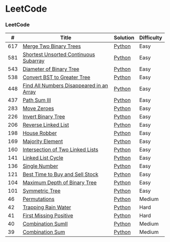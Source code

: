 LeetCode
========

### LeetCode


| # | Title | Solution | Difficulty |
|---| ----- | -------- | ---------- |
|617|[Merge Two Binary Trees](https://leetcode.com/problems/merge-two-binary-trees/) | [Python](./Python/MergeTwoBinaryTrees/MergeTwoBinaryTrees.py) |Easy|
|581|[Shortest Unsorted Continuous Subarray](https://leetcode.com/problems/shortest-unsorted-continuous-subarray/) | [Python](./Python/ShortestUnsortedContinuousSubarray/ShortestUnsortedContinuousSubarray.py) |Easy|
|543|[Diameter of Binary Tree](https://leetcode.com/problems/diameter-of-binary-tree/) | [Python](./Python/DiameterofBinaryTree/DiameterofBinaryTree.py) |Easy|
|538|[Convert BST to Greater Tree](https://leetcode.com/problems/convert-bst-to-greater-tree/) | [Python](./Python/ConvertBSTtoGreaterTree/ConvertBSTtoGreaterTree.py) |Easy|
|448|[Find All Numbers Disappeared in an Array](https://leetcode.com/problems/find-all-numbers-disappeared-in-an-array/) | [Python](./Python/FindAllNumbersDisappearedinanArray/FindAllNumbersDisappearedinanArray.py) |Easy|
|437|[Path Sum III](https://leetcode.com/problems/path-sum-iii/) | [Python](./Python/PathSumIII/PathSumIII.py) |Easy|
|283|[Move Zeroes](https://leetcode.com/problems/move-zeroes/) | [Python](./Python/MoveZeroes/MoveZeroes.py) |Easy|
|226|[Invert Binary Tree](https://leetcode.com/problems/invert-binary-tree/) | [Python](./Python/InvertBinaryTree/InvertBinaryTree.py) |Easy|
|206|[Reverse Linked List](https://leetcode.com/problems/reverse-linked-list/) | [Python](./Python/ReverseLinkedList/ReverseLinkedList.py) |Easy|
|198|[House Robber](https://leetcode.com/problems/house-robber/) | [Python](./Python/HouseRobber/HouseRobber.py) |Easy|
|169|[Majority Element](https://leetcode.com/problems/majority-element/) | [Python](./Python/MajorityElement/MajorityElement.py) |Easy|
|160|[Intersection of Two Linked Lists](https://leetcode.com/problems/intersection-of-two-linked-lists/) | [Python](./Python/IntersectionofTwoLinkedLists/IntersectionofTwoLinkedLists.py) |Easy|
|141|[Linked List Cycle](https://leetcode.com/problems/linked-list-cycle/) | [Python](./Python/LinkedListCycle/LinkedListCycle.py) |Easy|
|136|[Single Number](https://leetcode.com/problems/single-number/) | [Python](./Python/SingleNumber/SingleNumber.py) |Easy|
|121|[Best Time to Buy and Sell Stock](https://leetcode.com/problems/best-time-to-buy-and-sell-stock/) | [Python](./Python/BestTimetoBuyandSellStock/BestTimetoBuyandSellStock.py) |Easy|
|104|[Maximum Depth of Binary Tree](https://leetcode.com/problems/maximum-depth-of-binary-tree/) | [Python](./Python/MaximumDepthofBinaryTree/MaximumDepthofBinaryTree.py) |Easy|
|101|[Symmetric Tree](https://leetcode.com/problems/symmetric-tree/) | [Python](./Python/SymmetricTree/SymmetricTree.py) |Easy|
|46|[Permutations](https://leetcode.com/problems/permutations/) | [Python](./Python/Permutations/Permutations.py) |Medium|
|42|[Trapping Rain Water](https://leetcode.com/problems/trapping-rain-water/) | [Python](./Python/TrappingRainWater/TrappingRainWater.py) |Hard|
|41|[First Missing Positive](https://leetcode.com/problems/first-missing-positive/) | [Python](./Python/FirstMissingPositive/FirstMissingPositive.py) |Hard|
|40|[Combination SumⅡ](https://leetcode.com/problems/combination-sum-ii/) | [Python](./Python/CombinationSumⅡ/CombinationSumⅡ.py) |Medium|
|39|[Combination Sum](https://leetcode.com/problems/combination-sum/) | [Python](./Python/CombinationSum/CombinationSum.py) |Medium|